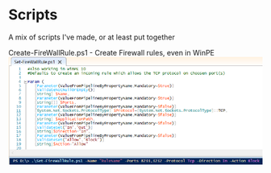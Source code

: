 # Scripts
A mix of scripts I've made, or at least put together

Create-FireWallRule.ps1 - Create Firewall rules, even in WinPE
![alt text](https://raw.githubusercontent.com/MattiasC85/Scripts/master/CreateFWRule.png)
